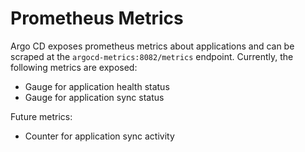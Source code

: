 # Prometheus Metrics

Argo CD exposes prometheus metrics about applications and can be scraped at the
`argocd-metrics:8082/metrics` endpoint. Currently, the following metrics are exposed:

* Gauge for application health status
* Gauge for application sync status

Future metrics:
* Counter for application sync activity
